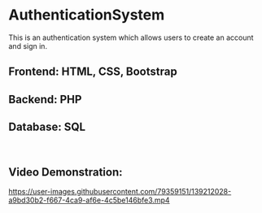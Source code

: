 # AuthenticationSystem
This is an authentication system which allows users to create an account and sign in. 

## Frontend: HTML, CSS, Bootstrap
## Backend: PHP
## Database: SQL
<br>


## Video Demonstration:

https://user-images.githubusercontent.com/79359151/139212028-a9bd30b2-f667-4ca9-af6e-4c5be146bfe3.mp4
